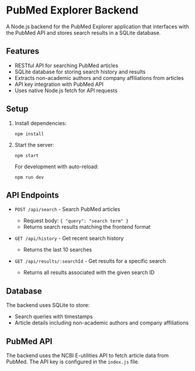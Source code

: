 # PubMed Explorer Backend

A Node.js backend for the PubMed Explorer application that interfaces with the PubMed API and stores search results in a SQLite database.

## Features

- RESTful API for searching PubMed articles
- SQLite database for storing search history and results
- Extracts non-academic authors and company affiliations from articles
- API key integration with PubMed API
- Uses native Node.js fetch for API requests

## Setup

1. Install dependencies:
   ```
   npm install
   ```

2. Start the server:
   ```
   npm start
   ```

   For development with auto-reload:
   ```
   npm run dev
   ```

## API Endpoints

- `POST /api/search` - Search PubMed articles
  - Request body: `{ "query": "search term" }`
  - Returns search results matching the frontend format

- `GET /api/history` - Get recent search history
  - Returns the last 10 searches

- `GET /api/results/:searchId` - Get results for a specific search
  - Returns all results associated with the given search ID

## Database

The backend uses SQLite to store:
- Search queries with timestamps
- Article details including non-academic authors and company affiliations

## PubMed API

The backend uses the NCBI E-utilities API to fetch article data from PubMed.
The API key is configured in the `index.js` file. 